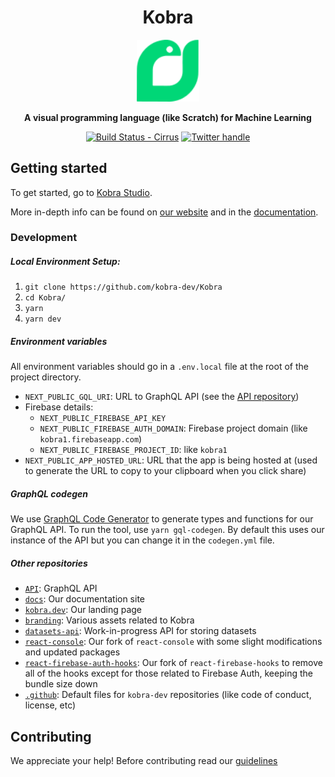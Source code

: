 <div align="center">


<h1> Kobra</h1>
<img src="./.github/logo.svg" alt="drawing" width="100"/>

**A visual programming language (like Scratch) for Machine Learning**


[![Build Status - Cirrus][]][Build status] [![Twitter handle][]][Twitter badge]

</div>

## Getting started

To get started, go to [Kobra Studio](https://studio.kobra.dev/editor).

More in-depth info can be found on [our website](https://kobra.dev/) and in the [documentation](https://docs.kobra.dev/).


### Development

##### Local Environment Setup:
1. `git clone https://github.com/kobra-dev/Kobra`
2. `cd Kobra/`
3. `yarn`
4. `yarn dev`

##### Environment variables
All environment variables should go in a `.env.local` file at the root of the project directory.
- `NEXT_PUBLIC_GQL_URI`: URL to GraphQL API (see the [API repository](https://github.com/kobra-dev/API))
- Firebase details:
    - `NEXT_PUBLIC_FIREBASE_API_KEY`
    - `NEXT_PUBLIC_FIREBASE_AUTH_DOMAIN`: Firebase project domain (like `kobra1.firebaseapp.com`)
    - `NEXT_PUBLIC_FIREBASE_PROJECT_ID`: like `kobra1`
- `NEXT_PUBLIC_APP_HOSTED_URL`: URL that the app is being hosted at (used to generate the URL to copy to your clipboard when you click share)

##### GraphQL codegen
We use [GraphQL Code Generator](https://github.com/dotansimha/graphql-code-generator) to generate types and functions for our GraphQL API. To run the tool, use `yarn gql-codegen`. By default this uses our instance of the API but you can change it in the `codegen.yml` file.

##### Other repositories
 - [`API`](https://github.com/kobra-dev/API): GraphQL API
 - [`docs`](https://github.com/kobra-dev/docs): Our documentation site
 - [`kobra.dev`](https://github.com/kobra-dev/kobra.dev): Our landing page
 - [`branding`](https://github.com/kobra-dev/branding): Various assets related to Kobra
 - [`datasets-api`](https://github.com/kobra-dev/datasets-api): Work-in-progress API for storing datasets
 - [`react-console`](https://github.com/kobra-dev/react-console): Our fork of `react-console` with some slight modifications and updated packages
 - [`react-firebase-auth-hooks`](https://github.com/kobra-dev/react-firebase-auth-hooks): Our fork of `react-firebase-hooks` to remove all of the hooks except for those related to Firebase Auth, keeping the bundle size down
 - [`.github`](https://github.com/kobra-dev/.github): Default files for `kobra-dev` repositories (like code of conduct, license, etc)

## Contributing

We appreciate your help!
Before contributing read our [guidelines](https://github.com/kobra-dev/Kobra/blob/dev/CONTRIBUTING.md)


[Build Status - Cirrus]: https://github.com/kobra-dev/Kobra/actions/workflows/ci.yml/badge.svg?branch=dev&event=push
[Build status]: https://github.com/kobra-dev/Kobra/actions
[Twitter badge]: https://twitter.com/intent/follow?screen_name=kobra_dev
[Twitter handle]: https://img.shields.io/twitter/follow/kobra_dev.svg?style=social&label=Follow
